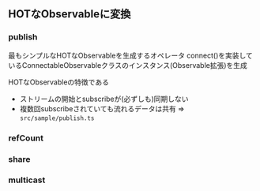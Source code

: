## HOTなObservableに変換

### publish
最もシンプルなHOTなObservableを生成するオペレータ
connect()を実装しているConnectableObservableクラスのインスタンス(Observable拡張)を生成

HOTなObservableの特徴である
* ストリームの開始とsubscribeが(必ずしも)同期しない
* 複数回subscribeされていても流れるデータは共有
=> `src/sample/publish.ts`

### refCount
### share
### multicast
